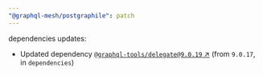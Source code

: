 ```yaml
---
"@graphql-mesh/postgraphile": patch
---
```

dependencies updates:
  - Updated dependency [`@graphql-tools/delegate@9.0.19` ↗︎](https://www.npmjs.com/package/@graphql-tools/delegate/v/9.0.19) (from `9.0.17`, in `dependencies`)
